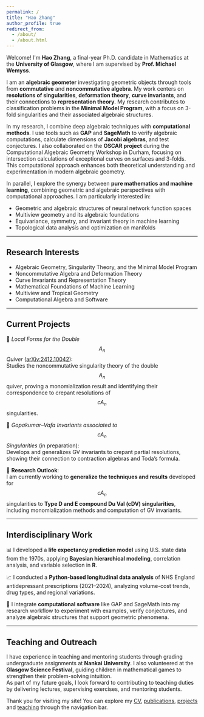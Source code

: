 ```yaml
---
permalink: /
title: "Hao Zhang"
author_profile: true
redirect_from: 
  - /about/
  - /about.html
---
```


Welcome! I'm **Hao Zhang**, a final-year Ph.D. candidate in Mathematics at the **University of Glasgow**, where I am supervised by **Prof. Michael Wemyss**.

I am an **algebraic geometer** investigating geometric objects through tools from **commutative** and **noncommutative algebra**. My work centers on **resolutions of singularities**, **deformation theory**, **curve invariants**, and their connections to **representation theory**. My research contributes to classification problems in the **Minimal Model Program**, with a focus on 3-fold singularities and their associated algebraic structures.

In my research, I combine deep algebraic techniques with **computational methods**. I use tools such as **GAP** and **SageMath** to verify algebraic computations, calculate dimensions of **Jacobi algebras**, and test conjectures. I also collaborated on the **OSCAR project** during the Computational Algebraic Geometry Workshop in Durham, focusing on intersection calculations of exceptional curves on surfaces and 3-folds. This computational approach enhances both theoretical understanding and experimentation in modern algebraic geometry.

In parallel, I explore the synergy between **pure mathematics and machine learning**, combining geometric and algebraic perspectives with computational approaches. I am particularly interested in:

- Geometric and algebraic structures of neural network function spaces  
- Multiview geometry and its algebraic foundations  
- Equivariance, symmetry, and invariant theory in machine learning  
- Topological data analysis and optimization on manifolds  

---

## Research Interests

- Algebraic Geometry, Singularity Theory, and the Minimal Model Program  
- Noncommutative Algebra and Deformation Theory  
- Curve Invariants and Representation Theory  
- Mathematical Foundations of Machine Learning  
- Multiview and Tropical Geometry  
- Computational Algebra and Software

---

## Current Projects

📄 *Local Forms for the Double $$A_n$$ Quiver* ([arXiv:2412.10042](https://arxiv.org/abs/2412.10042)):  
Studies the noncommutative singularity theory of the double $$A_n$$ quiver, proving a monomialization result and identifying their correspondence to crepant resolutions of $$ cA_n $$ singularities.

📄 *Gopakumar–Vafa Invariants associated to* $$ cA_n $$ *Singularities* (in preparation):  
Develops and generalizes GV invariants to crepant partial resolutions, showing their connection to contraction algebras and Toda’s formula.

🔬 **Research Outlook**:  
I am currently working to **generalize the techniques and results** developed for $$ cA_n $$ singularities to **Type D and E compound Du Val (cDV) singularities**, including monomialization methods and computation of GV invariants.


---

## Interdisciplinary Work

📊 I developed a **life expectancy prediction model** using U.S. state data from the 1970s, applying **Bayesian hierarchical modeling**, correlation analysis, and variable selection in **R**.

📈 I conducted a **Python-based longitudinal data analysis** of NHS England antidepressant prescriptions (2021–2024), analyzing volume-cost trends, drug types, and regional variations.

🧮 I integrate **computational software** like GAP and SageMath into my research workflow to experiment with examples, verify conjectures, and analyze algebraic structures that support geometric phenomena.

---

## Teaching and Outreach

I have experience in teaching and mentoring students through grading undergraduate assignments at **Nankai University**. I also volunteered at the **Glasgow Science Festival**, guiding children in mathematical games to strengthen their problem-solving intuition.  
As part of my future goals, I look forward to contributing to teaching duties by delivering lectures, supervising exercises, and mentoring students. 


Thank you for visiting my site! You can explore my [CV](/cv/), [publications](/publications/), [projects](/portfolio/) and [teaching](/teaching/) through the navigation bar.
